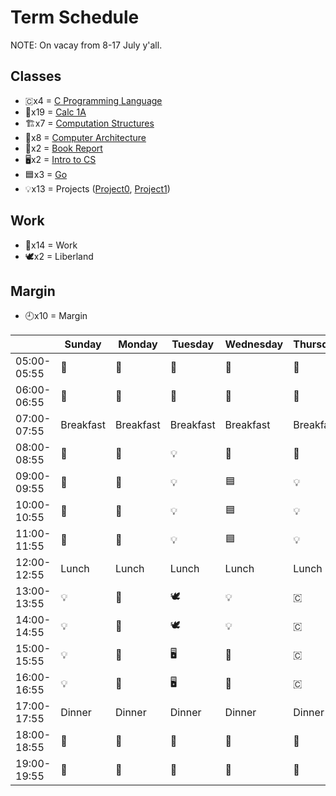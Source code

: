 # Term Schedule
NOTE: On vacay from 8-17 July y'all.

## Classes
* 🇨x4 = [C Programming Language](./c-language)
* 🧮x19 = [Calc 1A](./calculus-1A)
* 🏗️x7 = [Computation Structures](./computation-structures)
* 📐x8 = [Computer Architecture](./computer-architecture)
* 📓x2 = [Book Report](./book-report)
* 🖥️x2 = [Intro to CS](./intro-cs)
* 🟦x3 = [Go](./golang)
* 💡x13 = Projects ([Project0](./project0), [Project1](./project1))

<!--
~56 hrs total that I want to study each week
07:00-11:55 = 5 hrs
13:00-15:55 = 3 hrs

TOTAL per day: 10 hrs


200+114+96+50+303+18+20+28 = 829 hrs per this term.

--> 

## Work
* 🔨x14 = Work
* 🕊️x2 = Liberland


## Margin
* 🕘x10 = Margin



|             | Sunday    | Monday    | Tuesday   | Wednesday | Thursday  | Friday    | Saturday   |
| ----------- | --------- | --------- | --------- | --------- | --------- | --------- | --------- |
| 05:00-05:55 |  🧮        |   🧮      |    🧮     |  🧮       |   🧮      |   🧮      | 🕘        |
| 06:00-06:55 | 🧮         |  🧮       | 🧮        |  🧮       |  🧮       | 🧮        | 🕘         |
| 07:00-07:55 | Breakfast | Breakfast | Breakfast | Breakfast | Breakfast | Breakfast | Breakfast |
| 08:00-08:55 | 🧮        | 📐        | 💡         |   🧮     |  🧮       | 🧮        |  🕘       |
| 09:00-09:55 | 🧮        | 📐        | 💡         |  🟦       |  💡        | 🏗️        |  🕘       |
| 10:00-10:55 | 🧮        | 📐        |  💡        |  🟦       |   💡      |  🏗️        |  🕘       |
| 11:00-11:55 | 🧮        | 📐        |  💡        |  🟦       |   💡       | 🏗️        | 🕘        |
| 12:00-12:55 | Lunch     | Lunch     | Lunch     | Lunch     | Lunch     | Lunch     | Lunch     |
| 13:00-13:55 | 💡        |  📐        | 🕊️       |  💡       |   🇨       | 🏗️        |   🕘      |
| 14:00-14:55 | 💡        |  📐       | 🕊️        |  💡       |   🇨       |  🏗️        |  🕘       |
| 15:00-15:55 | 💡        |  📐       |  🖥️       |  📓       |   🇨       |  🏗️         |  🕘       |
| 16:00-16:55 | 💡        |  📐       |  🖥️       |  📓       |   🇨       |  🏗️         |  🕘       |
| 17:00-17:55 | Dinner    | Dinner    | Dinner    | Dinner    | Dinner    | Dinner    | Dinner    |
| 18:00-18:55 | 🔨        | 🔨        | 🔨        | 🔨        | 🔨        | 🔨        | 🔨        |
| 19:00-19:55 | 🔨        | 🔨        | 🔨        | 🔨        | 🔨        | 🔨        | 🔨        |
